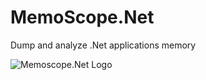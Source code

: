 # MemoScope.Net
Dump and analyze .Net applications memory

![Memoscope.Net Logo](https://raw.githubusercontent.com/fremag/MemoScope.Net/master/MemoScope/Icons/Logos/memoscope.svg)
